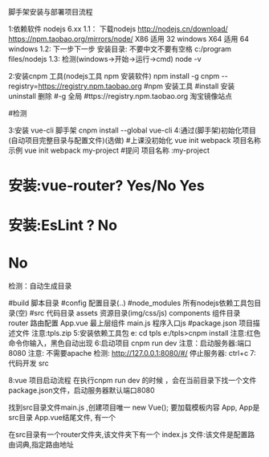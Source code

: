 脚手架安装与部署项目流程

1:依赖软件 nodejs 6.xx
  1.1：	下载nodejs
         http://nodejs.cn/download/
         https://npm.taobao.org/mirrors/node/
         X86   适用 32 windows
         X64   适用 64 windows
  1.2:  	下一步下一步
        安装目录: 不要中文不要有空格
        c:/program files/nodejs
  1.3:   检测(windows->开始->运行->cmd)
        node  -v


2:安装cnpm 工具(nodejs工具 npm 安装软件)
 npm install -g cnpm --registry=https://registry.npm.taobao.org
 #npm  安装工具
 #install 安装 uninstall 删除
 #-g    全局
 #ttps://registry.npm.taobao.org 淘宝镜像站点

 #检测

3:安装 vue-cli 脚手架
 cnpm install --global vue-cli
4:通过(脚手架)初始化项目(自动项目完整目录与配置文件)(选做)
 #上课没初始化
 vue init webpack 项目名称
 示例
 vue  init  webpack   my-project
 #提问  项目名称 :my-project
 #      安装:vue-router? Yes/No   Yes
 #      安装:EsLint    ?         No
 #                             No
 检测：自动生成目录

 #build   脚本目录
 #config  配置目录(..)
 #node_modules   所有nodejs依赖工具包目录(空)
 #src             代码目录
   assets         	资源目录(img/css/js)
   components    	组件目录
   router         	路由配置
   App.vue       	最上层组件
   main.js        	程序入口js
 #package.json     项目描述文件
 注意:tpls.zip
5:安装依赖工具包
 e:
 cd tpls
 e:/tpls>cnpm install
 注意:红色命令你输入，黑色自动出现
6:启动项目
 cnpm run dev
 注意：启动服务器:端口 8080
 注意:  不需要apache
 检测: http://127.0.0.1:8080/#/
 停止服务器: ctrl+c
7:代码开发
  src

8:vue 项目启动流程
在执行cnpm run dev 的时候 ，会在当前目录下找一个文件
package.json文件，启动服务器默认端口8080

找到src目录文件main.js ,创建项目唯一 new Vue();
要加载模板内容 App, App是src目录 App.vue结尾文件,
有一个 <router-view></router-view>

在src目录有一个router文件夹,该文件夹下有一个 index.js
文件:该文件是配置路由词典,指定路由地址


